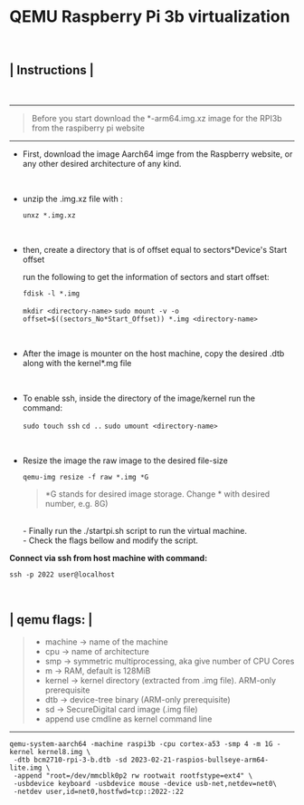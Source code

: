 
# QEMU Raspberry Pi 3b virtualization

<br />


| Instructions |
--------------

<br />

---
 > Before you start download the *-arm64.img.xz image for the RPI3b from the raspiberry pi website
 ---


 - First, download the image Aarch64 imge from the Raspberry website, or any other desired architecture of any kind.
 
 <br/>

 - unzip the .img.xz file with :
     
     `unxz *.img.xz`

<br/>

- then, create a directory that is of offset equal to sectors*Device's Start offset

     run the following to get the information of sectors and start offset:
     
     `fdisk -l *.img `
     
     `mkdir <directory-name>`
     `sudo mount -v -o offset=$((sectors_No*Start_Offset)) *.img <directory-name>`

<br />

- After the image is mounter on the host machine, copy the desired .dtb along with the kernel*.mg file
  
  <br />
 - To enable ssh, inside the directory of the image/kernel run the command:
     
     `sudo touch ssh`
     `cd ..`
     `sudo umount <directory-name>`

<br />

 - Resize the image the raw image to the desired file-size

   `qemu-img resize -f raw *.img *G`
   > *G stands for desired image storage. Change * with desired number, e.g. 8G)

    <br />
   - Finally run the ./startpi.sh script to run the virtual machine.

    <br />
   - Check the flags bellow and modify the script.

    <br />

**Connect via ssh from host machine with command:**
 
`ssh -p 2022 user@localhost`

<br />

|  qemu flags: |
-----------------


 >- machine -> name of the machine
 >- cpu     -> name of architecture
 >- smp     -> symmetric multiprocessing, aka give number of CPU Cores
 >- m       -> RAM, default is 128MiB
 >- kernel  -> kernel directory (extracted from .img file). ARM-only prerequisite
 >- dtb     -> device-tree binary (ARM-only prerequisite)
 >- sd      -> SecureDigital card image (.img file)
 >- append   use cmdline as kernel command line

-----

```
qemu-system-aarch64 -machine raspi3b -cpu cortex-a53 -smp 4 -m 1G -kernel kernel8.img \
 -dtb bcm2710-rpi-3-b.dtb -sd 2023-02-21-raspios-bullseye-arm64-lite.img \
 -append "root=/dev/mmcblk0p2 rw rootwait rootfstype=ext4" \
 -usbdevice keyboard -usbdevice mouse -device usb-net,netdev=net0\
 -netdev user,id=net0,hostfwd=tcp::2022-:22
```

